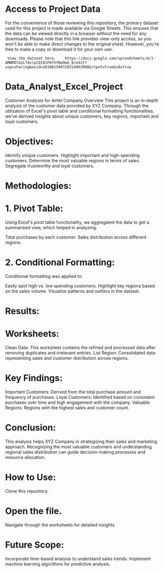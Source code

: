 # Access to Project Data
For the convenience of those reviewing this repository, the primary dataset used for this project is made available via Google Sheets. This ensures that the data can be viewed directly in a browser without the need for any downloads. Please note that this link provides view-only access, so you won't be able to make direct changes to the original sheet. However, you're free to make a copy or download it for your own use.

     View the dataset here.    https://docs.google.com/spreadsheets/d/1-AMWRDlG2Lf4vlpCEC81P8fhY8w9wb_B/edit?usp=sharing&ouid=101082540720314963908&rtpof=true&sd=true

# Data_Analyst_Excel_Project
Customer Analysis for Airtel Company
Overview
This project is an in-depth analysis of the customer data provided by XYZ Company. Through the utilization of Excel's pivot table and conditional formatting functionalities, we've derived insights about unique customers, key regions, important and loyal customers.

# Objectives:
Identify unique customers.
Highlight important and high-spending customers.
Determine the most valuable regions in terms of sales.
Segregate trustworthy and loyal customers.

# Methodologies:
   # 1. Pivot Table:
Using Excel's pivot table functionality, we aggregated the data to get a summarised view, which helped in analyzing:

Total purchases by each customer.
Sales distribution across different regions.
   # 2. Conditional Formatting:
Conditional formatting was applied to:

Easily spot high vs. low spending customers.
Highlight key regions based on the sales volume.
Visualize patterns and outliers in the dataset.
# Results:
  # Worksheets:
Clean Data: This worksheet contains the refined and processed data after removing duplicates and irrelevant entries.
List Region: Consolidated data representing sales and customer distribution across regions.
 # Key Findings:
Important Customers: Derived from the total purchase amount and frequency of purchases.
Loyal Customers: Identified based on consistent purchases over time and high engagement with the company.
Valuable Regions: Regions with the highest sales and customer count.
 # Conclusion:
This analysis helps XYZ Company in strategizing their sales and marketing approach. Recognizing the most valuable customers and understanding regional sales distribution can guide decision-making processes and resource allocation.

# How to Use:
Clone this repository.
# Open the file.
Navigate through the worksheets for detailed insights.
# Future Scope:
Incorporate time-based analysis to understand sales trends.
Implement machine learning algorithms for predictive analysis.
